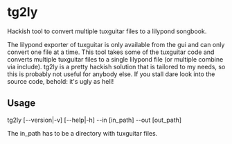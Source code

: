 tg2ly
=====

Hackish tool to convert multiple tuxguitar files to a lilypond songbook.

The lilypond exporter of tuxguitar is only available from the gui and can only convert one file at a time. This tool takes some of the tuxguitar code and converts multiple tuxguitar files to a single lilypond file (or multiple combine via include). tg2ly is a pretty hackish solution that is tailored to my needs, so this is probably not useful for anybody else. If you stall dare look into the source code, behold: it's ugly as hell!


Usage
-----
tg2ly [--version|-v] [--help|-h] --in [in_path] --out [out_path]

The in_path has to be a directory with tuxguitar files. 


